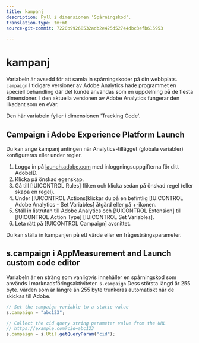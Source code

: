 ```yaml
---
title: kampanj
description: Fyll i dimensionen 'Spårningskod'.
translation-type: tm+mt
source-git-commit: 7220b99268532adb2e425d52744dbc3efb615953

---
```



# kampanj

Variabeln är avsedd för att samla in spårningskoder på din webbplats. `campaign` I tidigare versioner av Adobe Analytics hade programmet en speciell behandling där det kunde användas som en uppdelning på de flesta dimensioner. I den aktuella versionen av Adobe Analytics fungerar den likadant som en eVar.

Den här variabeln fyller i dimensionen &#39;Tracking Code&#39;.

## Campaign i Adobe Experience Platform Launch

Du kan ange kampanj antingen när Analytics-tillägget (globala variabler) konfigureras eller under regler.

1. Logga in på [launch.adobe.com](https://launch.adobe.com) med inloggningsuppgifterna för ditt AdobeID.
2. Klicka på önskad egenskap.
3. Gå till [!UICONTROL Rules] fliken och klicka sedan på önskad regel (eller skapa en regel).
4. Under [!UICONTROL Actions]klickar du på en befintlig [!UICONTROL Adobe Analytics - Set Variables] åtgärd eller på +-ikonen.
5. Ställ in listrutan till Adobe Analytics och [!UICONTROL Extension] till [!UICONTROL Action Type] [!UICONTROL Set Variables].
6. Leta rätt på [!UICONTROL Campaign] avsnittet.

Du kan ställa in kampanjen på ett värde eller en frågesträngsparameter.

## s.campaign i AppMeasurement and Launch custom code editor

Variabeln är en sträng som vanligtvis innehåller en spårningskod som används i marknadsföringsaktiviteter. `s.campaign` Dess största längd är 255 byte. värden som är längre än 255 byte trunkeras automatiskt när de skickas till Adobe.

```js
// Set the campaign variable to a static value
s.campaign = "abc123";

// Collect the cid query string parameter value from the URL
// https://example.com?cid=abc123
s.campaign = s.Util.getQueryParam("cid");
```
